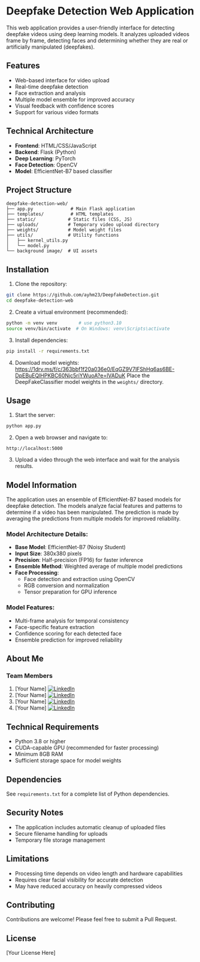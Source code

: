 # Deepfake Detection Web Application

This web application provides a user-friendly interface for detecting deepfake videos using deep learning models. It analyzes uploaded videos frame by frame, detecting faces and determining whether they are real or artificially manipulated (deepfakes).

## Features

- Web-based interface for video upload
- Real-time deepfake detection
- Face extraction and analysis
- Multiple model ensemble for improved accuracy
- Visual feedback with confidence scores
- Support for various video formats

## Technical Architecture

- **Frontend**: HTML/CSS/JavaScript
- **Backend**: Flask (Python)
- **Deep Learning**: PyTorch
- **Face Detection**: OpenCV
- **Model**: EfficientNet-B7 based classifier

## Project Structure

```
deepfake-detection-web/
├── app.py              # Main Flask application
├── templates/          # HTML templates
├── static/            # Static files (CSS, JS)
├── uploads/           # Temporary video upload directory
├── weights/           # Model weight files
├── utils/             # Utility functions
│   ├── kernel_utils.py
│   └── model.py
└── background image/  # UI assets
```

## Installation

1. Clone the repository:
```bash
git clone https://github.com/ayhm23/DeepfakeDetection.git
cd deepfake-detection-web
```

2. Create a virtual environment (recommended):
```bash
python -m venv venv        # use python3.10
source venv/bin/activate  # On Windows: venv\Scripts\activate
```

3. Install dependencies:
```bash
pip install -r requirements.txt
```

4. Download model weights:
https://1drv.ms/f/c/363bbf1f20a036e0/EqGZ9V7lFShHq6as6BE-DpEBuEQlHPKBC60Njc5riYWuoA?e=lVADuK
Place the DeepFakeClassifier model weights in the `weights/` directory.

## Usage

1. Start the server:
```bash
python app.py
```

2. Open a web browser and navigate to:
```
http://localhost:5000
```

3. Upload a video through the web interface and wait for the analysis results.

## Model Information

The application uses an ensemble of EfficientNet-B7 based models for deepfake detection. The models analyze facial features and patterns to determine if a video has been manipulated. The prediction is made by averaging the predictions from multiple models for improved reliability.

### Model Architecture Details:
- **Base Model**: EfficientNet-B7 (Noisy Student)
- **Input Size**: 380x380 pixels
- **Precision**: Half-precision (FP16) for faster inference
- **Ensemble Method**: Weighted average of multiple model predictions
- **Face Processing**: 
  - Face detection and extraction using OpenCV
  - RGB conversion and normalization
  - Tensor preparation for GPU inference

### Model Features:
- Multi-frame analysis for temporal consistency
- Face-specific feature extraction
- Confidence scoring for each detected face
- Ensemble prediction for improved reliability

## About Me

### Team Members
1. [Your Name] [![LinkedIn](https://img.shields.io/badge/LinkedIn-0077B5?style=for-the-badge&logo=linkedin&logoColor=white)](your-linkedin-url)
2. [Your Name] [![LinkedIn](https://img.shields.io/badge/LinkedIn-0077B5?style=for-the-badge&logo=linkedin&logoColor=white)](your-linkedin-url)
3. [Your Name] [![LinkedIn](https://img.shields.io/badge/LinkedIn-0077B5?style=for-the-badge&logo=linkedin&logoColor=white)](your-linkedin-url)
4. [Your Name] [![LinkedIn](https://img.shields.io/badge/LinkedIn-0077B5?style=for-the-badge&logo=linkedin&logoColor=white)](your-linkedin-url)

## Technical Requirements

- Python 3.8 or higher
- CUDA-capable GPU (recommended for faster processing)
- Minimum 8GB RAM
- Sufficient storage space for model weights

## Dependencies

See `requirements.txt` for a complete list of Python dependencies.

## Security Notes

- The application includes automatic cleanup of uploaded files
- Secure filename handling for uploads
- Temporary file storage management

## Limitations

- Processing time depends on video length and hardware capabilities
- Requires clear facial visibility for accurate detection
- May have reduced accuracy on heavily compressed videos

## Contributing

Contributions are welcome! Please feel free to submit a Pull Request.

## License

[Your License Here] 